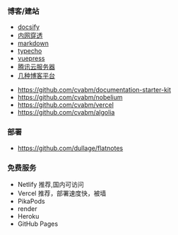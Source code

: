 ### 博客/建站
* [docsify](/notes/website/docsify.md) <!--注意这里是相对路径-->
* [内网穿透](/notes/website/nat.md)
* [markdown](/notes/website/md.md)
* [typecho](/notes/website/typecho.md)
* [vuepress](/notes/website/vuepress.md)
* [腾讯云服务器](/notes/website/腾讯云服务器.md)
* [几种博客平台](/notes/website/几种博客平台.md)


- https://github.com/cvabm/documentation-starter-kit
- https://github.com/cvabm/nobelium
- https://github.com/cvabm/vercel
- https://github.com/cvabm/algolia

### 部署
- https://github.com/dullage/flatnotes

### 免费服务
- Netlify 推荐,国内可访问
- Vercel 推荐，部署速度快，被墙
- PikaPods
- render
- Heroku
- GitHub Pages
